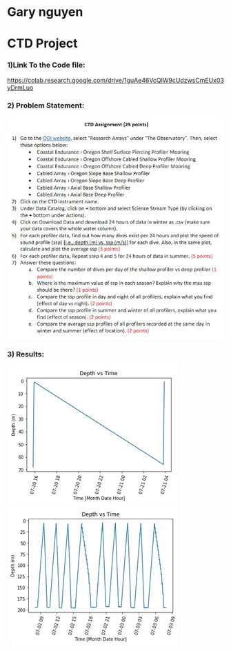# Gary nguyen
# CTD Project
### 1)Link To the Code file: 
https://colab.research.google.com/drive/1guAe46VcQlW9cUdzwsCmEUx03yDrmLuo
### 2) Problem Statement:
![](Problem.jpg)
### 3) Results:
![asdasd](P1S1.jpg) ![Profiler 1 Summer](P1W1.jpg) 
